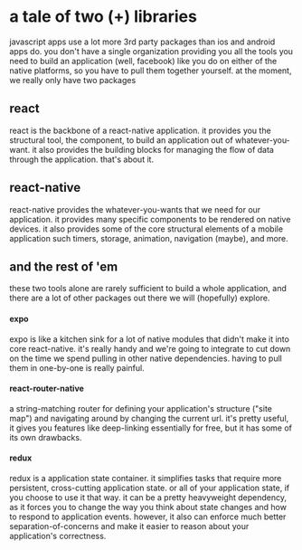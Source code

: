 # a tale of two (+) libraries

javascript apps use a lot more 3rd party packages than ios and android apps do. you don't have a single organization providing you all the tools you need to build an application (well, facebook) like you do on either of the native platforms, so you have to pull them together yourself. at the moment, we really only have two packages

## react

react is the backbone of a react-native application. it provides you the structural tool, the component, to build an application out of whatever-you-want. it also provides the building blocks for managing the flow of data through the application. that's about it.

## react-native

react-native provides the whatever-you-wants that we need for our application. it provides many specific components to be rendered on native devices. it also provides some of the core structural elements of a mobile application such timers, storage, animation, navigation (maybe), and more.

## and the rest of 'em

these two tools alone are rarely sufficient to build a whole application, and there are a lot of other packages out there we will (hopefully) explore.

#### expo

expo is like a kitchen sink for a lot of native modules that didn't make it into core react-native. it's really handy and we're going to integrate to cut down on the time we spend pulling in other native dependencies. having to pull them in one-by-one is really painful.

#### react-router-native

a string-matching router for defining your application's structure ("site map") and navigating around by changing the current url. it's pretty useful, it gives you features like deep-linking essentially for free, but it has some of its own drawbacks.

#### redux

redux is a application state container. it simplifies tasks that require more persistent, cross-cutting application state. or all of your application state, if you choose to use it that way. it can be a pretty heavyweight dependency, as it forces you to change the way you think about state changes and how to respond to application events. however, it also can enforce much better separation-of-concerns and make it easier to reason about your application's correctness.
